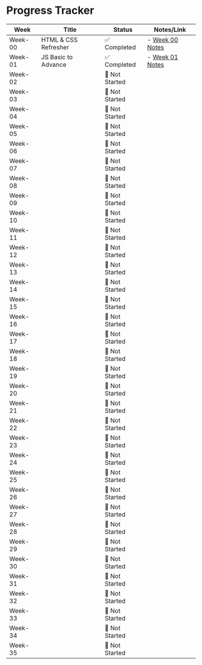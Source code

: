 # Progress Tracker

| Week | Title                  | Status       | Notes/Link |
|------|------------------------|--------------|------------|
| Week-00 | HTML & CSS Refresher | ✅ Completed | - [Week 00 Notes](./Week-00/README.md) |
| Week-01 | JS Basic to Advance  | ✅ Completed |- [Week 01 Notes](./Week-01/) |
| Week-02 |  | 🔲 Not Started |  |
| Week-03 |  | 🔲 Not Started |  |
| Week-04 |  | 🔲 Not Started |  |
| Week-05 |  | 🔲 Not Started |  |
| Week-06 |  | 🔲 Not Started |  |
| Week-07 |  | 🔲 Not Started |  |
| Week-08 |  | 🔲 Not Started |  |
| Week-09 |  | 🔲 Not Started |  |
| Week-10 |  | 🔲 Not Started |  |
| Week-11 |  | 🔲 Not Started |  |
| Week-12 |  | 🔲 Not Started |  |
| Week-13 |  | 🔲 Not Started |  |
| Week-14 |  | 🔲 Not Started |  |
| Week-15 |  | 🔲 Not Started |  |
| Week-16 |  | 🔲 Not Started |  |
| Week-17 |  | 🔲 Not Started |  |
| Week-18 |  | 🔲 Not Started |  |
| Week-19 |  | 🔲 Not Started |  |
| Week-20 |  | 🔲 Not Started |  |
| Week-21 |  | 🔲 Not Started |  |
| Week-22 |  | 🔲 Not Started |  |
| Week-23 |  | 🔲 Not Started |  |
| Week-24 |  | 🔲 Not Started |  |
| Week-25 |  | 🔲 Not Started |  |
| Week-26 |  | 🔲 Not Started |  |
| Week-27 |  | 🔲 Not Started |  |
| Week-28 |  | 🔲 Not Started |  |
| Week-29 |  | 🔲 Not Started |  |
| Week-30 |  | 🔲 Not Started |  |
| Week-31 |  | 🔲 Not Started |  |
| Week-32 |  | 🔲 Not Started |  |
| Week-33 |  | 🔲 Not Started |  |
| Week-34 |  | 🔲 Not Started |  |
| Week-35 |  | 🔲 Not Started |  |

